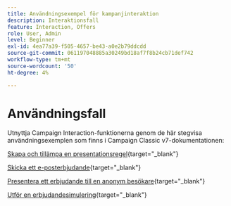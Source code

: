 ```yaml
---
title: Användningsexempel för kampanjinteraktion
description: Interaktionsfall
feature: Interaction, Offers
role: User, Admin
level: Beginner
exl-id: 4ea77a39-f505-4657-be43-a0e2b79ddcdd
source-git-commit: 061197048885a30249bd18af7f8b24cb71def742
workflow-type: tm+mt
source-wordcount: '50'
ht-degree: 4%

---
```


# Användningsfall

Utnyttja Campaign Interaction-funktionerna genom de här stegvisa användningsexemplen som finns i Campaign Classic v7-dokumentationen:

[Skapa och tillämpa en presentationsregel](https://experienceleague.adobe.com/docs/campaign-classic/using/managing-offers/case-study/presentation-rules.html){target="_blank"}

[Skicka ett e-posterbjudande](https://experienceleague.adobe.com/docs/campaign-classic/using/managing-offers/case-study/offers-on-an-outbound-channel.html){target="_blank"}

[Presentera ett erbjudande till en anonym besökare](https://experienceleague.adobe.com/docs/campaign-classic/using/managing-offers/case-study/offers-on-an-outbound-channel.html){target="_blank"}

[Utför en erbjudandesimulering](https://experienceleague.adobe.com/docs/campaign-classic/using/managing-offers/case-study/offers-on-an-outbound-channel.html){target="_blank"}
